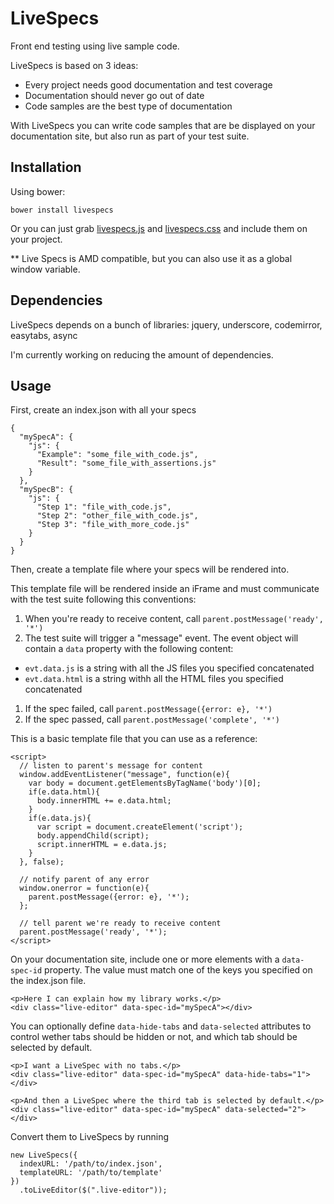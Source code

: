 # LiveSpecs
Front end testing using live sample code.

LiveSpecs is based on 3 ideas:
- Every project needs good documentation and test coverage
- Documentation should never go out of date
- Code samples are the best type of documentation

With LiveSpecs you can write code samples that are be displayed on your documentation site, but also run as part of your test suite.

## Installation
Using bower:
```
bower install livespecs
```

Or you can just grab [livespecs.js](https://raw.githubusercontent.com/alexishevia/LiveSpecs/master/livespecs.js) and [livespecs.css](https://raw.githubusercontent.com/alexishevia/LiveSpecs/master/livespecs.css) and include them on your project.

** Live Specs is AMD compatible, but you can also use it as a global window variable.

## Dependencies
LiveSpecs depends on a bunch of libraries:
jquery, underscore, codemirror, easytabs, async

I'm currently working on reducing the amount of dependencies.

## Usage
First, create an index.json with all your specs
```
{
  "mySpecA": {
    "js": {
      "Example": "some_file_with_code.js",
      "Result": "some_file_with_assertions.js"
    }
  },
  "mySpecB": {
    "js": {
      "Step 1": "file_with_code.js",
      "Step 2": "other_file_with_code.js",
      "Step 3": "file_with_more_code.js"
    }
  }
}
```

Then, create a template file where your specs will be rendered into.

This template file will be rendered inside an iFrame and must communicate with the test suite following this conventions:

1. When you're ready to receive content, call `parent.postMessage('ready', '*')`
1. The test suite will trigger a "message" event. The event object will contain a `data` property with the following content:
  - `evt.data.js` is a string with all the JS files you specified concatenated
  - `evt.data.html` is a string withh all the HTML files you specified concatenated
1. If the spec failed, call `parent.postMessage({error: e}, '*')`
1. If the spec passed, call `parent.postMessage('complete', '*')`

This is a basic template file that you can use as a reference:
```
<script>
  // listen to parent's message for content
  window.addEventListener("message", function(e){
    var body = document.getElementsByTagName('body')[0];
    if(e.data.html){
      body.innerHTML += e.data.html;
    }
    if(e.data.js){
      var script = document.createElement('script');
      body.appendChild(script);
      script.innerHTML = e.data.js;
    }
  }, false);

  // notify parent of any error
  window.onerror = function(e){
    parent.postMessage({error: e}, '*');
  };

  // tell parent we're ready to receive content
  parent.postMessage('ready', '*');
</script>
```

On your documentation site, include one or more elements with a `data-spec-id` property. The value must match one of the keys you specified on the index.json file.
```
<p>Here I can explain how my library works.</p>
<div class="live-editor" data-spec-id="mySpecA"></div>
```

You can optionally define `data-hide-tabs` and `data-selected` attributes to control wether tabs should be hidden or not, and which tab should be selected by default.

```
<p>I want a LiveSpec with no tabs.</p>
<div class="live-editor" data-spec-id="mySpecA" data-hide-tabs="1"></div>

<p>And then a LiveSpec where the third tab is selected by default.</p>
<div class="live-editor" data-spec-id="mySpecA" data-selected="2"></div>
```

Convert them to LiveSpecs by running
```
new LiveSpecs({
  indexURL: '/path/to/index.json',
  templateURL: '/path/to/template'
})
  .toLiveEditor($(".live-editor"));
```
